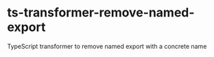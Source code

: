 # ts-transformer-remove-named-export
TypeScript transformer to remove named export with a concrete name
